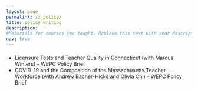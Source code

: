 ```yaml
---
layout: page
permalink: /z_policy/
title: policy writing
description: 
#Materials for courses you taught. Replace this text with your description.
nav: true
---
```


#### 
<ul>


<li> <a href="{{ site.baseurl }}/assets/pdf/WEPC-CT-Licensure-Policy-Brief-November-2023-2.pdf" target="_blank"></a>
Licensure Tests and Teacher Quality in Connecticut (with Marcus Winters) - WEPC Policy Brief </li>

<li> <a href="{{ site.baseurl }}/assets/pdf/TeacherWorkforce_PolicyBrief_Final.pdf" target="_blank"></a>
COVID-19 and the Composition of the Massachusetts Teacher Workforce (with Andrew Bacher-Hicks and Olivia Chi) - WEPC Policy Brief </li>

</ul>


